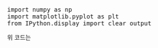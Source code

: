 <pre>import numpy as np
import matplotlib.pyplot as plt
from IPython.display import clear_output
</pre>

위 코드는 
